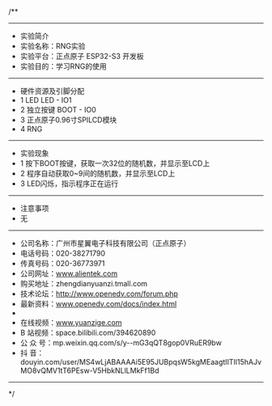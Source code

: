 /**
 ***************************************************************************************************
 * 实验简介
 * 实验名称：RNG实验
 * 实验平台：正点原子 ESP32-S3 开发板
 * 实验目的：学习RNG的使用

 ***************************************************************************************************
 * 硬件资源及引脚分配
 * 1 LED
     LED - IO1
 * 2 独立按键
     BOOT - IO0
 * 3 正点原子0.96寸SPILCD模块
 * 4 RNG

 ***************************************************************************************************
 * 实验现象
 * 1 按下BOOT按键，获取一次32位的随机数，并显示至LCD上
 * 2 程序自动获取0~9间的随机数，并显示至LCD上
 * 3 LED闪烁，指示程序正在运行

 ***************************************************************************************************
 * 注意事项
 * 无
 
 ***********************************************************************************************************
 * 公司名称：广州市星翼电子科技有限公司（正点原子）
 * 电话号码：020-38271790
 * 传真号码：020-36773971
 * 公司网址：www.alientek.com
 * 购买地址：zhengdianyuanzi.tmall.com
 * 技术论坛：http://www.openedv.com/forum.php
 * 最新资料：www.openedv.com/docs/index.html
 *
 * 在线视频：www.yuanzige.com
 * B 站视频：space.bilibili.com/394620890
 * 公 众 号：mp.weixin.qq.com/s/y--mG3qQT8gop0VRuER9bw
 * 抖    音：douyin.com/user/MS4wLjABAAAAi5E95JUBpqsW5kgMEaagtIITIl15hAJvMO8vQMV1tT6PEsw-V5HbkNLlLMkFf1Bd
 ***********************************************************************************************************
 */